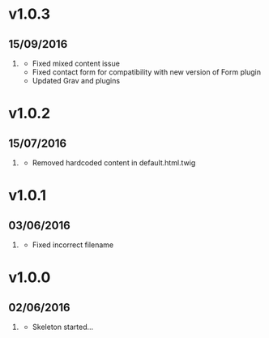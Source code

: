 # v1.0.3
## 15/09/2016

1. [](#bugfix)
    * Fixed mixed content issue
    * Fixed contact form for compatibility with new version of Form plugin
    * Updated Grav and plugins

# v1.0.2
## 15/07/2016

1. [](#bugfix)
    * Removed hardcoded content in default.html.twig

# v1.0.1
## 03/06/2016

1. [](#bugfix)
    * Fixed incorrect filename

# v1.0.0
## 02/06/2016

1. [](#new)
    * Skeleton started...
